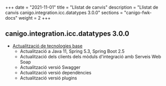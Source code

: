 +++
date        = "2021-11-01"
title       = "Llistat de canvis"
description = "Llistat de canvis canigo.integration.icc.datatypes 3.0.0"
sections    = "canigo-fwk-docs"
weight		= 2
+++

## canigo.integration.icc.datatypes 3.0.0

- [Actualització de tecnologies base](/noticies/2021-10-25-CAN-actualitzacio-canigo-3_6_0/)
   - Actualització a Java 11, Spring 5.3, Spring Boot 2.5
   - Actualització dels clients dels mòduls d'integració amb Serveis Web Soap
   - Actualització versió Swagger
   - Actualització versió dependències
   - Actualització versió plugins